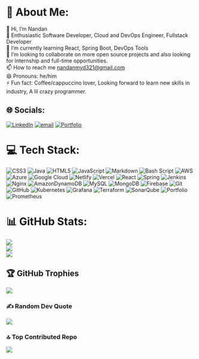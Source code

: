 # 💫 About Me:
👋 Hi, I’m Nandan<br>👀 Enthusiastic Software Developer, Cloud and DevOps Engineer, Fullstack Developer<br>🌱 I’m currently learning React, Spring Boot, DevOps Tools<br>💞️ I’m looking to collaborate on more open source projects and also looking for Internship and full-time opportunities.<br>📫 How to reach me nandanmyd321@gmail.com<br>😄 Pronouns: he/him<br>⚡ Fun fact: Coffee/cappuccino lover, Looking forward to learn new skills in industry, A lil crazy programmer.


## 🌐 Socials:
[![LinkedIn](https://img.shields.io/badge/LinkedIn-%230077B5.svg?logo=linkedin&logoColor=white)](https://linkedin.com/in/https://www.linkedin.com/in/nandan-s-36020225a) [![email](https://img.shields.io/badge/Email-D14836?logo=gmail&logoColor=white)](mailto:nandanmyd321@gmail.com) 
[![Portfolio](https://img.shields.io/badge/Portfolio-Website-orange?logo=Firefox&logoColor=white)](https://lucent-starship-2016b1.netlify.app/)

# 💻 Tech Stack:
![CSS3](https://img.shields.io/badge/css3-%231572B6.svg?style=plastic&logo=css3&logoColor=white) ![Java](https://img.shields.io/badge/java-%23ED8B00.svg?style=plastic&logo=openjdk&logoColor=white) ![HTML5](https://img.shields.io/badge/html5-%23E34F26.svg?style=plastic&logo=html5&logoColor=white) ![JavaScript](https://img.shields.io/badge/javascript-%23323330.svg?style=plastic&logo=javascript&logoColor=%23F7DF1E) ![Markdown](https://img.shields.io/badge/markdown-%23000000.svg?style=plastic&logo=markdown&logoColor=white) ![Bash Script](https://img.shields.io/badge/bash_script-%23121011.svg?style=plastic&logo=gnu-bash&logoColor=white) ![AWS](https://img.shields.io/badge/AWS-%23FF9900.svg?style=plastic&logo=amazon-aws&logoColor=white) ![Azure](https://img.shields.io/badge/azure-%230072C6.svg?style=plastic&logo=microsoftazure&logoColor=white) ![Google Cloud](https://img.shields.io/badge/GoogleCloud-%234285F4.svg?style=plastic&logo=google-cloud&logoColor=white) ![Netlify](https://img.shields.io/badge/netlify-%23000000.svg?style=plastic&logo=netlify&logoColor=#00C7B7) ![Vercel](https://img.shields.io/badge/vercel-%23000000.svg?style=plastic&logo=vercel&logoColor=white) ![React](https://img.shields.io/badge/react-%2320232a.svg?style=plastic&logo=react&logoColor=%2361DAFB) ![Spring](https://img.shields.io/badge/spring-%236DB33F.svg?style=plastic&logo=spring&logoColor=white) ![Jenkins](https://img.shields.io/badge/jenkins-%232C5263.svg?style=plastic&logo=jenkins&logoColor=white) ![Nginx](https://img.shields.io/badge/nginx-%23009639.svg?style=plastic&logo=nginx&logoColor=white) ![AmazonDynamoDB](https://img.shields.io/badge/Amazon%20DynamoDB-4053D6?style=plastic&logo=Amazon%20DynamoDB&logoColor=white) ![MySQL](https://img.shields.io/badge/mysql-4479A1.svg?style=plastic&logo=mysql&logoColor=white) ![MongoDB](https://img.shields.io/badge/MongoDB-%234ea94b.svg?style=plastic&logo=mongodb&logoColor=white) ![Firebase](https://img.shields.io/badge/firebase-a08021?style=plastic&logo=firebase&logoColor=ffcd34) ![Git](https://img.shields.io/badge/git-%23F05033.svg?style=plastic&logo=git&logoColor=white) ![GitHub](https://img.shields.io/badge/github-%23121011.svg?style=plastic&logo=github&logoColor=white) ![Kubernetes](https://img.shields.io/badge/kubernetes-%23326ce5.svg?style=plastic&logo=kubernetes&logoColor=white) ![Grafana](https://img.shields.io/badge/grafana-%23F46800.svg?style=plastic&logo=grafana&logoColor=white) ![Terraform](https://img.shields.io/badge/terraform-%235835CC.svg?style=plastic&logo=terraform&logoColor=white) ![SonarQube](https://img.shields.io/badge/SonarQube-black?style=plastic&logo=sonarqube&logoColor=4E9BCD) ![Portfolio](https://img.shields.io/badge/Portfolio-%23000000.svg?style=plastic&logo=firefox&logoColor=#FF7139) ![Prometheus](https://img.shields.io/badge/Prometheus-E6522C?style=plastic&logo=Prometheus&logoColor=white)
# 📊 GitHub Stats:
![](https://github-readme-stats.vercel.app/api?username=Nandan206&theme=neon&hide_border=false&include_all_commits=false&count_private=false)<br/>
![](https://nirzak-streak-stats.vercel.app/?user=Nandan206&theme=neon&hide_border=false)<br/>
![](https://github-readme-stats.vercel.app/api/top-langs/?username=Nandan206&theme=neon&hide_border=false&include_all_commits=false&count_private=false&layout=compact)

## 🏆 GitHub Trophies
![](https://github-profile-trophy.vercel.app/?username=Nandan206&theme=gotham&no-frame=false&no-bg=true&margin-w=4)

### ✍️ Random Dev Quote
![](https://quotes-github-readme.vercel.app/api?type=horizontal&theme=tokyonight)

### 🔝 Top Contributed Repo
![](https://github-contributor-stats.vercel.app/api?username=Nandan206&limit=5&theme=dark&combine_all_yearly_contributions=true)

<!-- Proudly created with GPRM ( https://gprm.itsvg.in ) -->
